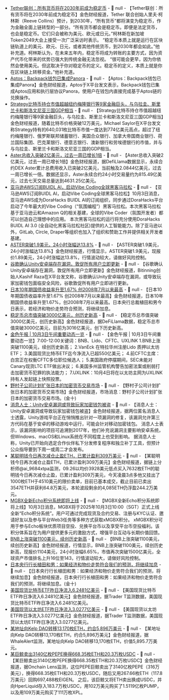 - [Tether联创：所有货币将在2030年前成为稳定币](https://cointelegraph.com/news/all-currency-will-be-stablecoin-before-2030-reeve-collins) - 📰 null - 【Tether联创：所有货币将在2030年前成为稳定币】金色财经报道，Tether 联合创始人里夫·柯林斯（Reeve Collins）预计，到2030年，“所有货币”都将演变为稳定币，作为金融全面上链转型的一部分。“所有货币都会是稳定币。即便是法定货币，也会是稳定币。它们只会被称为美元、欧元或日元。”柯林斯在新加坡Token2049大会上接受一次广泛采访时表示。 
“稳定币本质上就是运行在区块链轨道上的美元、欧元、日元，或者其他传统货币，到2030年都会如此。”他补充道。柯林斯认为，在未来五年内，稳定币将成为转账的主要方式，因为资产代币化带来的优势已强大到传统金融无法忽视。 
“很可能会更早，因为你依然会使用美元。但这取决于你对稳定币的定义。稳定币的定义，本质上就是你在区块链上转移资金。”他补充道。
- [Aptos：Backpack钱包已集成Panora]() - 📰 null - 【Aptos：Backpack钱包已集成Panora】金色财经报道，Aptos于X平台发文表示，Backpack钱包已集成Aptos应用和执行层协议Panora，使用户在钱包内直接完成基于Aptos链的兑换操作。
- [Strategy比特币持仓市值超越纽约梅隆银行等9家金融巨头，与乌拉圭、斯里兰卡和斯洛文尼亚三国GDP相当](https://cointelegraph.com/news/strategy-bitcoin-holdings-hit-new-all-time-high-value-77-4b) - 📰 null - 【Strategy比特币持仓市值超越纽约梅隆银行等9家金融巨头，与乌拉圭、斯里兰卡和斯洛文尼亚三国GDP相当】金色财经报道，随着比特币价格突破12万美元，Michael Saylor在X平台发文称Strategy持有的640,031枚比特币市值一度达到774亿美元高点，超过了纽约梅隆银行、俄罗斯联邦储蓄银行、美国合众银行、加拿大帝国商业银行、荷兰国际集团、巴克莱银行、德意志银行、澳新银行和劳埃德银行的市值，并与与乌拉圭、斯里兰卡和斯洛文尼亚三国的GDP相当。
- [Aster总收入突破2亿美元，过去一周已增长1倍](http://efillama.com/protocol/fees/aster) - 📰 null - 【Aster总收入突破2亿美元，过去一周已增长1倍】金色财经报道，据DefiLlama数据显示，永续合约DEX Aster累计总费用收入已突破2亿美元，当前触及2.0844亿美元，过去一周已增长一倍。数据还显示，Aster永续合约24小时交易量约为815.49亿美元，过去七天交易总量达到4631.25亿美元。
- [亚马逊AWS订阅BUIDL AI，启动Vibe Coding全球黑客马拉松](https://dorahacks.io/hackathon/awsvibecoding) - 📰 null - 【亚马逊AWS订阅BUIDL AI，启动Vibe Coding全球黑客马拉松】10月3日消息，亚马逊AWS成为DoraHacks BUIDL AI的订阅组织，同步通过DoraHacks平台启动了今年最大的Vibe Coding（“氛围编程”）黑客马拉松。本次黑客马拉松基于亚马逊云和Amazon Q的相关基建，全球的Vibe Coder（氛围开发者）都可以创造自己理想中的应用。 
本次黑客马拉松的运行将充分使用DoraHacks BUIDL AI 3.0 (全自动化黑客马拉松社区)提供的人工智能能力。除了亚马逊以外，GitLab, Circle, Draper等组织也加入了组织和赞助工作并提供相关开发者基建。
- [ASTER突破1.9美元，24小时涨幅达13.8%](https://www.coingecko.com/zh/%E6%95%B0%E5%AD%97%E8%B4%A7%E5%B8%81/aster-2) - 📰 null - 【ASTER突破1.9美元，24小时涨幅达13.8%】金色财经报道，行情显示，ASTER突破1.9美元，现报价1.89美元，24小时涨幅达13.8%，行情波动较大，请做好风险控制。
- [谷歌确认Unity安卓端存在漏洞，敦促所有用户立即更新]() - 📰 null - 【谷歌确认Unity安卓端存在漏洞，敦促所有用户立即更新】金色财经报道，Bitinning创始人Kashif Raza在X平台发文称，谷歌确认Unity安卓端存在漏洞，或导致玩家加密钱包面临安全风险，谷歌敦促所有用户立即进行更新。
- [日本10年期国债收益率升至1.67% 创2008年7月以来最高]() - 📰 null - 【日本10年期国债收益率升至1.67% 创2008年7月以来最高】金色财经报道，日本10年期国债收益率升至1.67%，创2008年7月以来最高。日本央行总裁植田和男今日表示，若经济和物价走势符合预测，将继续加息。
- [稳定币总市值突破3000亿美元，创历史新高](https://defillama.com/stablecoins) - 📰 null - 【稳定币总市值突破3000亿美元，创历史新高】金色财经报道，据DeFiLlama数据，稳定币总市值突破3000亿美元，目前为3016亿美元，创下历史新高。
- [金色午报 | 10月3日午间重要动态一览]() - 📰 null - 【金色午报 | 10月3日午间重要动态一览】7:00-12:00关键词：BNB、Lido、CFTC、UXLINK 
1.BNB上涨突破1100美元，续创历史新高； 
2.VanEck 在特拉华州注册Lido 质押以太坊 ETF； 
3.美国现货比特币ETF迄今净流入已超550亿美元； 
4.前CFTC主席：白宫正在权衡CFTC多位职位候选人； 
5.美国政府停摆期间，SEC未能对Canary现货LTC ETF做出决议； 
6.美国多州监管机构警告加密法案或削弱打击加密货币犯罪的执法能力； 
7.UXLINK：10月4日将在以太坊主网为UXLINK持有人发起链上快照投票。
- [野村子公司计划扩张日本的加密货币交易市场]() - 📰 null - 【野村子公司计划扩张日本的加密货币交易市场】金色财经报道，市场消息：野村子公司计划扩张日本的加密货币交易市场。(金十)
- [消息人士：Unity安卓漏洞或导致玩家加密钱包被盗]() - 📰 null - 【消息人士：Unity安卓漏洞或导致玩家加密钱包被盗】金色财经报道，据两位匿名消息人士透露，Unity游戏平台正在悄悄推出针对一项漏洞的修复，该漏洞允许第三方代码在基于安卓的移动游戏中运行，可能会针对移动加密钱包。 
消息人士表示，该漏洞影响的项目可追溯到2017年，他们补充说漏洞主要影响安卓系统，但Windows、macOS和Linux系统在不同程度上也受到影响。 
据消息人士称，Unity已开始向选定合作伙伴私下分发修复程序和独立补丁工具，但预计公众指导要到下周一或周二才会发布。
- [某聪明钱今日再次减仓止盈ETH，已累计盈利309万美元](https://x.com/ai_9684xtpa/status/1973956257129324968) - 📰 null - 【某聪明钱今日再次减仓止盈ETH，已累计盈利309万美元】金色财经报道，据链上分析师@ai_9684xtpa监测，09.26以均价3928美元低点买入7632枚ETH的聪明钱今日再次减仓止盈，已累计盈利309万美元，今天凌晨3点多他又挂出了1000枚ETH于4510美元的限价卖单，目前已基本成交，截止目前已卖出3547ETH并获利64.8万美元，本轮波段剩余的4,085ETH仍浮盈244.2万美元。
- [MGBX全新Echo积分系统即将上线](https://support.mgbx.com/hc/zh-cn/articles/13932819964559) - 📰 null - 【MGBX全新Echo积分系统即将上线】10月3日消息，MGBX将于2025年10月3日10:00（SGT）正式上线全新“Echo积分系统”。用户可通过完成现货及合约交易、注册与KYC认证、邀请好友以及参与平台Web3任务等多种方式获取xMGBX积分。 
xMGBX积分可用于参与Echo板块优质项目空投、兑换平台币以及享受平台币空投福利。该积分体系旨在为用户提供更多元的激励方式，增强平台互动与长期价值回馈。
- [BNB上涨突破1100美元，续创历史新高](https://www.coingecko.com/zh/%E6%95%B0%E5%AD%97%E8%B4%A7%E5%B8%81/%E5%B8%81%E5%AE%89%E5%B8%81) - 📰 null - 【BNB上涨突破1100美元，续创历史新高】金色财经报道，行情显示，BNB上涨突破1100美元，续创历史新高，现报价1104美元，24小时涨幅6.65%，市值再次突破1500亿美元，全球资产市值排名上升16位至143，行情波动较大，请做好风险控制。
- [日本央行行长植田和男：如果经济和物价走势符合我们的预测，将继续加息]() - 📰 null - 【日本央行行长植田和男：如果经济和物价走势符合我们的预测，将继续加息】金色财经报道，日本央行行长植田和男：如果经济和物价走势符合我们的预测，将继续加息。(金十)
- [美国现货比特币ETF昨日净流入6.2481亿美元]() - 📰 null - 【美国现货比特币ETF昨日净流入6.2481亿美元】金色财经报道，据Trader T监测数据，美国现货比特币ETF昨日净流入6.2481亿美元。
- [美国现货以太坊ETF昨日净流入3.0277亿美元](https://x.com/thepfund/status/1973928774560526409) - 📰 null - 【美国现货以太坊ETF昨日净流入3.0277亿美元】金色财经报道，据Trader T监测数据，美国现货以太坊ETF昨日净流入3.0277亿美元。
- [某地址向Kelp DAO转移13,170枚ETH，约合5,896万美元]() - 📰 null - 【某地址向Kelp DAO转移13,170枚ETH，约合5,896万美元】金色财经报道，据WhaleAlert监测，某地址向Kelp DAO转移13,170枚ETH，价值5,895.7万美元。
- [某巨鲸卖出3140亿枚PEPE换得668.35枚ETH和20.3万枚USDC](https://x.com/OnchainLens/status/1973925911012782480) - 📰 null - 【某巨鲸卖出3140亿枚PEPE换得668.35枚ETH和20.3万枚USDC】金色财经报道，据Onchain Lens监测，这位PEPE巨鲸卖出了3140亿枚PEPE（316万美元），换得668.35枚ETH和20.3万枚USDC，随后又用267.66枚ETH（117.8万美元）回购697,488枚EIGEN。 
之后，该巨鲸又将ETH卖出换成USDC，并向HperLiquid存入183.7万枚USDC，用102万美元购买了1.5119亿枚PUMP，以及用109万美元购买了111万枚XPL。
